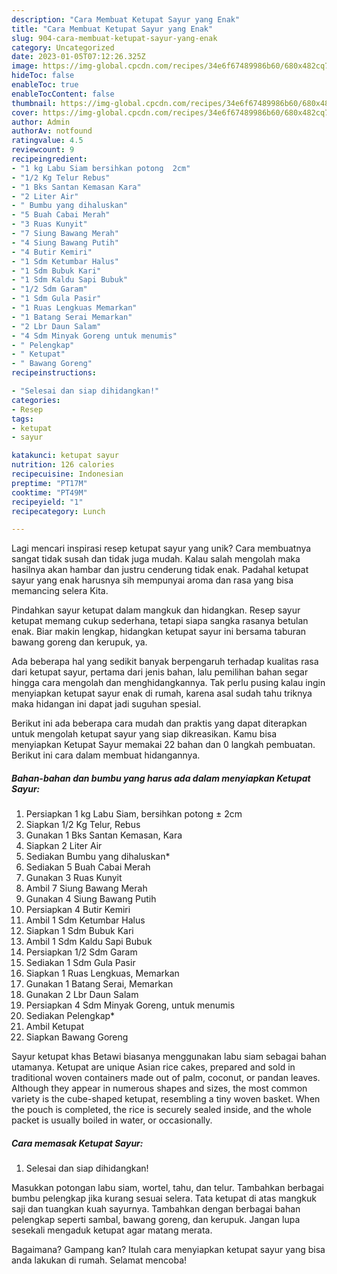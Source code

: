 ```yaml
---
description: "Cara Membuat Ketupat Sayur yang Enak"
title: "Cara Membuat Ketupat Sayur yang Enak"
slug: 904-cara-membuat-ketupat-sayur-yang-enak
category: Uncategorized
date: 2023-01-05T07:12:26.325Z
image: https://img-global.cpcdn.com/recipes/34e6f67489986b60/680x482cq70/ketupat-sayur-foto-resep-utama.jpg
hideToc: false
enableToc: true
enableTocContent: false
thumbnail: https://img-global.cpcdn.com/recipes/34e6f67489986b60/680x482cq70/ketupat-sayur-foto-resep-utama.jpg
cover: https://img-global.cpcdn.com/recipes/34e6f67489986b60/680x482cq70/ketupat-sayur-foto-resep-utama.jpg
author: Admin
authorAv: notfound
ratingvalue: 4.5
reviewcount: 9
recipeingredient:
- "1 kg Labu Siam bersihkan potong  2cm"
- "1/2 Kg Telur Rebus"
- "1 Bks Santan Kemasan Kara"
- "2 Liter Air"
- " Bumbu yang dihaluskan"
- "5 Buah Cabai Merah"
- "3 Ruas Kunyit"
- "7 Siung Bawang Merah"
- "4 Siung Bawang Putih"
- "4 Butir Kemiri"
- "1 Sdm Ketumbar Halus"
- "1 Sdm Bubuk Kari"
- "1 Sdm Kaldu Sapi Bubuk"
- "1/2 Sdm Garam"
- "1 Sdm Gula Pasir"
- "1 Ruas Lengkuas Memarkan"
- "1 Batang Serai Memarkan"
- "2 Lbr Daun Salam"
- "4 Sdm Minyak Goreng untuk menumis"
- " Pelengkap"
- " Ketupat"
- " Bawang Goreng"
recipeinstructions:

- "Selesai dan siap dihidangkan!"
categories:
- Resep
tags:
- ketupat
- sayur

katakunci: ketupat sayur 
nutrition: 126 calories
recipecuisine: Indonesian
preptime: "PT17M"
cooktime: "PT49M"
recipeyield: "1"
recipecategory: Lunch

---
```





Lagi mencari inspirasi resep ketupat sayur yang unik? Cara membuatnya sangat tidak susah dan tidak juga mudah. Kalau salah mengolah maka hasilnya akan hambar dan justru cenderung tidak enak. Padahal ketupat sayur yang enak harusnya sih mempunyai aroma dan rasa yang bisa memancing selera Kita.





Pindahkan sayur ketupat dalam mangkuk dan hidangkan. Resep sayur ketupat memang cukup sederhana, tetapi siapa sangka rasanya betulan enak. Biar makin lengkap, hidangkan ketupat sayur ini bersama taburan bawang goreng dan kerupuk, ya.

Ada beberapa hal yang sedikit banyak berpengaruh terhadap kualitas rasa dari ketupat sayur, pertama dari jenis bahan, lalu pemilihan bahan segar hingga cara mengolah dan menghidangkannya. Tak perlu pusing kalau ingin menyiapkan ketupat sayur enak di rumah, karena asal sudah tahu triknya maka hidangan ini dapat jadi suguhan spesial.






Berikut ini ada beberapa cara mudah dan praktis yang dapat diterapkan untuk mengolah ketupat sayur yang siap dikreasikan. Kamu bisa menyiapkan Ketupat Sayur memakai 22 bahan dan 0 langkah pembuatan. Berikut ini cara dalam membuat hidangannya.

<!--inarticleads1-->

##### Bahan-bahan dan bumbu yang harus ada dalam menyiapkan Ketupat Sayur:

1. Persiapkan 1 kg Labu Siam, bersihkan potong ± 2cm
1. Siapkan 1/2 Kg Telur, Rebus
1. Gunakan 1 Bks Santan Kemasan, Kara
1. Siapkan 2 Liter Air
1. Sediakan  Bumbu yang dihaluskan*
1. Sediakan 5 Buah Cabai Merah
1. Gunakan 3 Ruas Kunyit
1. Ambil 7 Siung Bawang Merah
1. Gunakan 4 Siung Bawang Putih
1. Persiapkan 4 Butir Kemiri
1. Ambil 1 Sdm Ketumbar Halus
1. Siapkan 1 Sdm Bubuk Kari
1. Ambil 1 Sdm Kaldu Sapi Bubuk
1. Persiapkan 1/2 Sdm Garam
1. Sediakan 1 Sdm Gula Pasir
1. Siapkan 1 Ruas Lengkuas, Memarkan
1. Gunakan 1 Batang Serai, Memarkan
1. Gunakan 2 Lbr Daun Salam
1. Persiapkan 4 Sdm Minyak Goreng, untuk menumis
1. Sediakan  Pelengkap*
1. Ambil  Ketupat
1. Siapkan  Bawang Goreng


Sayur ketupat khas Betawi biasanya menggunakan labu siam sebagai bahan utamanya. Ketupat are unique Asian rice cakes, prepared and sold in traditional woven containers made out of palm, coconut, or pandan leaves. Although they appear in numerous shapes and sizes, the most common variety is the cube-shaped ketupat, resembling a tiny woven basket. When the pouch is completed, the rice is securely sealed inside, and the whole packet is usually boiled in water, or occasionally. 

<!--inarticleads2-->

##### Cara memasak Ketupat Sayur:


1. Selesai dan siap dihidangkan!

Masukkan potongan labu siam, wortel, tahu, dan telur. Tambahkan berbagai bumbu pelengkap jika kurang sesuai selera. Tata ketupat di atas mangkuk saji dan tuangkan kuah sayurnya. Tambahkan dengan berbagai bahan pelengkap seperti sambal, bawang goreng, dan kerupuk. Jangan lupa sesekali mengaduk ketupat agar matang merata. 

Bagaimana? Gampang kan? Itulah cara menyiapkan ketupat sayur yang bisa anda lakukan di rumah. Selamat mencoba!
